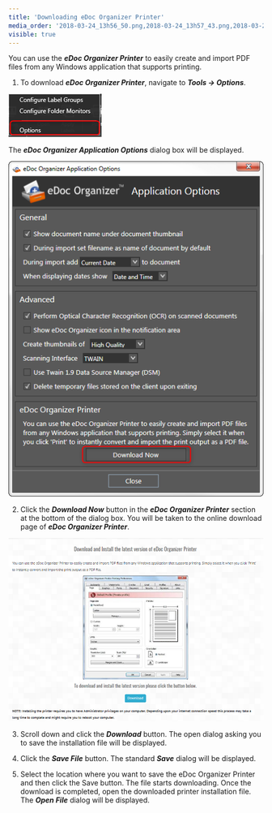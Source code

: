 ```yaml
---
title: 'Downloading eDoc Organizer Printer'
media_order: '2018-03-24_13h56_50.png,2018-03-24_13h57_43.png,2018-03-24_14h00_30.png'
visible: true
---
```


You can use the _**eDoc Organizer Printer**_ to easily create and import PDF files from any Windows application that supports printing.

1. To download _**eDoc Organizer Printer**_, navigate to _**Tools -> Options**_.

![](2018-03-24_13h56_50.png)

The _**eDoc Organizer Application Options**_ dialog box will be displayed.

![](2018-03-24_13h57_43.png)

2. Click the _**Download Now**_ button in the _**eDoc Organizer Printer**_ section at the bottom of the dialog box. You will be taken to the online download page of _**eDoc Organizer Printer**_.

![](2018-03-24_14h00_30.png)

3. Scroll down and click the _**Download**_ button. The open dialog asking you to save the installation file will be displayed.

4. Click the _**Save File**_ button. The standard _**Save**_ dialog will be displayed.

5. Select the location where you want to save the eDoc Organizer Printer and then click the Save button. The file starts downloading. Once the download is completed, open the downloaded printer installation file. The _**Open File**_ dialog will be displayed.